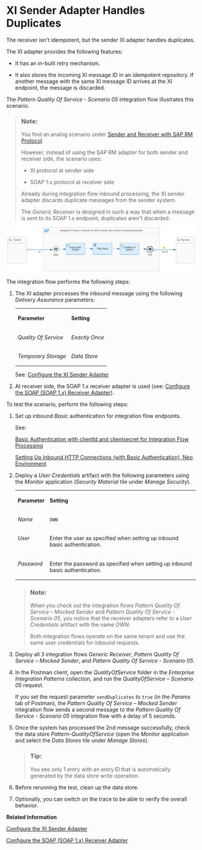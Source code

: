 <!-- loio7c9a0fd3f264441083286252b6c1d057 -->

# XI Sender Adapter Handles Duplicates

The receiver isn't idempotent, but the sender XI adapter handles duplicates.

The XI adapter provides the following features:

-   It has an in-built retry mechanism.

-   It also stores the incoming XI message ID in an idempotent repository. If another message with the same XI message ID arrives at the XI endpoint, the message is discarded.


The *Pattern Quality Of Service - Scenario 05* integration flow illustrates this scenario.

> ### Note:  
> You find an analog scenario under [Sender and Receiver with SAP RM Protocol](sender-and-receiver-with-sap-rm-protocol-9f3e2b6.md).
> 
> However, instead of using the SAP RM adapter for both sender and receiver side, the scenario uses:
> 
> -   XI protocol at sender side
> 
> -   SOAP 1.x protocol at receiver side
> 
> 
> Already during integration flow inbound processing, the XI sender adapter discards duplicate messages from the sender system.
> 
> The *Generic Receiver* is designed in such a way that when a message is sent to its SOAP 1.x endpoint, duplicates aren't discarded.

![](images/Scenario_with_XI_Sender_Adapter_0ecd927.png)

The integration flow performs the following steps:

1.  The XI adapter processes the inbound message using the following *Delivery Assurance* parameters:


    <table>
    <tr>
    <th valign="top">

    Parameter
    
    </th>
    <th valign="top">

    Setting
    
    </th>
    </tr>
    <tr>
    <td valign="top">
    
    *Quality Of Service* 
    
    </td>
    <td valign="top">
    
    *Exactly Once* 
    
    </td>
    </tr>
    <tr>
    <td valign="top">
    
    *Temporary Storage* 
    
    </td>
    <td valign="top">
    
    *Data Store* 
    
    </td>
    </tr>
    </table>
    
    See: [Configure the XI Sender Adapter](configure-the-xi-sender-adapter-41a1a57.md)

2.  At receiver side, the SOAP 1.x receiver adapter is used \(see: [Configure the SOAP \(SOAP 1.x\) Receiver Adapter](configure-the-soap-soap-1-x-receiver-adapter-57f7b34.md)\).


To test the scenario, perform the following steps:

1.  Set up inbound *Basic* authentication for integration flow endpoints.

    See:

    [Basic Authentication with clientId and clientsecret for Integration Flow Processing](../ConnectionSetup/basic-authentication-with-clientid-and-clientsecret-for-integration-flow-processing-647eeb3.md)

    [Setting Up Inbound HTTP Connections \(with Basic Authentication\), Neo Environment](../ConnectionSetup/setting-up-inbound-http-connections-with-basic-authentication-neo-environment-391c45c.md)

2.  Deploy a *User Credentials* artifact with the following parameters using the *Monitor* application \(*Security Material* tile under *Manage Security*\).


    <table>
    <tr>
    <th valign="top">

    Parameter
    
    </th>
    <th valign="top">

    Setting
    
    </th>
    </tr>
    <tr>
    <td valign="top">
    
    *Name*
    
    </td>
    <td valign="top">
    
    `OWN`
    
    </td>
    </tr>
    <tr>
    <td valign="top">
    
    *User*
    
    </td>
    <td valign="top">
    
    Enter the user as specified when setting up inbound basic authentication.
    
    </td>
    </tr>
    <tr>
    <td valign="top">
    
    *Password*
    
    </td>
    <td valign="top">
    
    Enter the password as specified when setting up inbound basic authentication.
    
    </td>
    </tr>
    </table>
    
    > ### Note:  
    > When you check out the integration flows *Pattern Quality Of Service – Mocked Sender* and *Pattern Quality Of Service - Scenario 05*, you notice that the receiver adapters refer to a *User Credentials* artifact with the name *OWN*.
    > 
    > Both integration flows operate on the same tenant and use the same user credentials for inbound requests.

3.  Deploy all 3 integration flows *Generic Receiver*, *Pattern Quality Of Service – Mocked Sender*, and *Pattern Quality Of Service - Scenario 05*.

4.  In the Postman client, open the *QualityOfService* folder in the *Enterprise Integration Patterns* collection, and run the *QualityOfService – Scenario 05* request.

    If you set the request parameter `sendDuplicates` to `true` \(in the *Params* tab of Postman\), the *Pattern Quality Of Service – Mocked Sender* integration flow sends a second message to the *Pattern Quality Of Service - Scenario 05* integration flow with a delay of 5 seconds.

5.  Once the system has processed the 2nd message successfully, check the data store *Pattern-QualityOfService* \(open the *Monitor* application and select the *Data Stores* tile under *Manage Stores*\).

    > ### Tip:  
    > You see only 1 entry with an entry ID that is automatically generated by the data store write operation.

6.  Before rerunning the test, clean up the data store.

7.  Optionally, you can switch on the trace to be able to verify the overall behavior.


**Related Information**  


[Configure the XI Sender Adapter](configure-the-xi-sender-adapter-41a1a57.md "The XI sender adapter allows you to connect a tenant to a local Integration Engine in a sender system.")

[Configure the SOAP \(SOAP 1.x\) Receiver Adapter](configure-the-soap-soap-1-x-receiver-adapter-57f7b34.md "The SOAP (SOAP 1.x) receiver adapter enables a SAP BTP tenant to exchange messages with a receiver system that supports Simple Object Access Protocol (SOAP) 1.1.")

